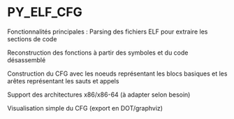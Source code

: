 # PY_ELF_CFG

Fonctionnalités principales :
Parsing des fichiers ELF pour extraire les sections de code

Reconstruction des fonctions à partir des symboles et du code désassemblé

Construction du CFG avec les noeuds représentant les blocs basiques et les arêtes représentant les sauts et appels

Support des architectures x86/x86-64 (à adapter selon besoin)

Visualisation simple du CFG (export en DOT/graphviz)
